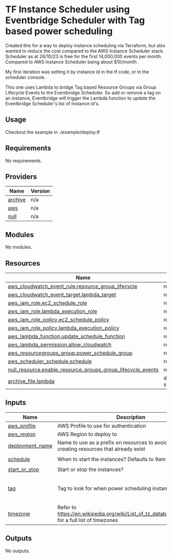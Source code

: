 # TF Instance Scheduler using Eventbridge Scheduler with Tag based power scheduling

Created this for a way to deploy instance scheduling via Terraform, but also wanted to reduce the cost compared to the AWS Instance Scheduler stack.  Scheduler as at 26/10/23 is free for the first 14,000,000 events per month.  Compared to AWS Instance Scheduler being about $10/month.

My first iteration was setting it by instance id in the tf code, or in the scheduler console.

This one uses Lambda to bridge Tag based Resource Groups via Group Lifecycle Events to the Eventbridge Scheduler.  So add or remove a tag on an instance, Eventbridge will trigger the Lambda function to update the Eventbridge Scheduler's list of Instance id's.

## Usage

Checkout the example in ./example/deploy.tf

## Requirements

No requirements.

## Providers

| Name | Version |
|------|---------|
| <a name="provider_archive"></a> [archive](#provider\_archive) | n/a |
| <a name="provider_aws"></a> [aws](#provider\_aws) | n/a |
| <a name="provider_null"></a> [null](#provider\_null) | n/a |

## Modules

No modules.

## Resources

| Name | Type |
|------|------|
| [aws_cloudwatch_event_rule.resource_group_lifecycle](https://registry.terraform.io/providers/hashicorp/aws/latest/docs/resources/cloudwatch_event_rule) | resource |
| [aws_cloudwatch_event_target.lambda_target](https://registry.terraform.io/providers/hashicorp/aws/latest/docs/resources/cloudwatch_event_target) | resource |
| [aws_iam_role.ec2_schedule_role](https://registry.terraform.io/providers/hashicorp/aws/latest/docs/resources/iam_role) | resource |
| [aws_iam_role.lambda_execution_role](https://registry.terraform.io/providers/hashicorp/aws/latest/docs/resources/iam_role) | resource |
| [aws_iam_role_policy.ec2_schedule_policy](https://registry.terraform.io/providers/hashicorp/aws/latest/docs/resources/iam_role_policy) | resource |
| [aws_iam_role_policy.lambda_execution_policy](https://registry.terraform.io/providers/hashicorp/aws/latest/docs/resources/iam_role_policy) | resource |
| [aws_lambda_function.update_schedule_function](https://registry.terraform.io/providers/hashicorp/aws/latest/docs/resources/lambda_function) | resource |
| [aws_lambda_permission.allow_cloudwatch](https://registry.terraform.io/providers/hashicorp/aws/latest/docs/resources/lambda_permission) | resource |
| [aws_resourcegroups_group.power_schedule_group](https://registry.terraform.io/providers/hashicorp/aws/latest/docs/resources/resourcegroups_group) | resource |
| [aws_scheduler_schedule.schedule](https://registry.terraform.io/providers/hashicorp/aws/latest/docs/resources/scheduler_schedule) | resource |
| [null_resource.enable_resource_groups_group_lifecycle_events](https://registry.terraform.io/providers/hashicorp/null/latest/docs/resources/resource) | resource |
| [archive_file.lambda](https://registry.terraform.io/providers/hashicorp/archive/latest/docs/data-sources/file) | data source |

## Inputs

| Name | Description | Type | Default | Required |
|------|-------------|------|---------|:--------:|
| <a name="input_aws_profile"></a> [aws\_profile](#input\_aws\_profile) | AWS Profile to use for authentication | `string` | `"default"` | no |
| <a name="input_aws_region"></a> [aws\_region](#input\_aws\_region) | AWS Region to deploy to | `string` | `"ap-southeast-2"` | no |
| <a name="input_deployment_name"></a> [deployment\_name](#input\_deployment\_name) | Name to use as a prefix on resources to avoid issues creating resources that already exist | `string` | `""` | no |
| <a name="input_schedule"></a> [schedule](#input\_schedule) | When to start the instances?  Defaults to 9am each weekday | `string` | `"cron(0 9 ? * MON-FRI *)"` | no |
| <a name="input_start_or_stop"></a> [start\_or\_stop](#input\_start\_or\_stop) | Start or stop the instances? | `string` | n/a | yes |
| <a name="input_tag"></a> [tag](#input\_tag) | Tag to look for when power scheduling instances | <pre>object({<br>        key   = string<br>        value = string<br>    })</pre> | n/a | yes |
| <a name="input_timezone"></a> [timezone](#input\_timezone) | Refer to https://en.wikipedia.org/wiki/List_of_tz_database_time_zones for a full list of timezones | `string` | `"Australia/Sydney"` | no |

## Outputs

No outputs.